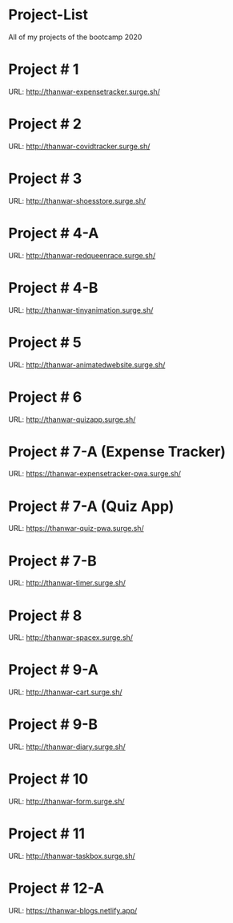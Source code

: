 # Project-List
All of my projects of the bootcamp 2020

# Project # 1

URL: http://thanwar-expensetracker.surge.sh/

# Project # 2

URL: http://thanwar-covidtracker.surge.sh/

# Project # 3

URL: http://thanwar-shoesstore.surge.sh/

# Project # 4-A

URL: http://thanwar-redqueenrace.surge.sh/

# Project # 4-B

URL: http://thanwar-tinyanimation.surge.sh/

# Project # 5

URL: http://thanwar-animatedwebsite.surge.sh/

# Project # 6

URL: http://thanwar-quizapp.surge.sh/

# Project # 7-A (Expense Tracker)

URL: https://thanwar-expensetracker-pwa.surge.sh/

# Project # 7-A (Quiz App)

URL: https://thanwar-quiz-pwa.surge.sh/

# Project # 7-B 

URL: http://thanwar-timer.surge.sh/

# Project # 8

URL: http://thanwar-spacex.surge.sh/

# Project # 9-A

URL: http://thanwar-cart.surge.sh/

# Project # 9-B

URL: http://thanwar-diary.surge.sh/

# Project # 10

URL: http://thanwar-form.surge.sh/

# Project # 11

URL: http://thanwar-taskbox.surge.sh/

# Project # 12-A

URL: https://thanwar-blogs.netlify.app/




